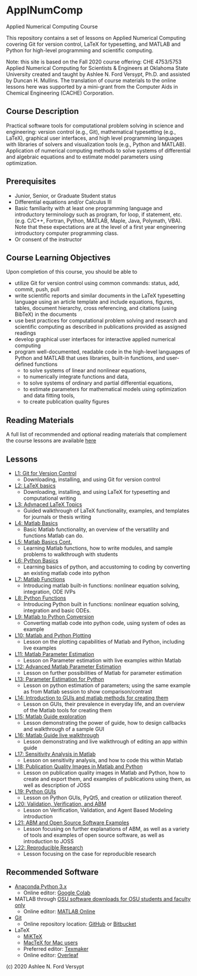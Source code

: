 # ApplNumComp
Applied Numerical Computing Course

This repository contains a set of lessons on Applied Numerical Computing covering Git for version control, LaTeX for typesetting, and MATLAB and Python for high-level programming and scientific computing. 

Note: this site is based on the Fall 2020 course offering: CHE 4753/5753 Applied Numerical Computing for Scientists & Engineers at Oklahoma State University created and taught by Ashlee N. Ford Versypt, Ph.D. and assisted by Duncan H. Mullins. The translation of course materials to the online lessons here was supported by a mini-grant from the Computer Aids in Chemical Engineering (CACHE) Corporation.

## Course Description
Practical software tools for computational problem solving in science and engineering: version control (e.g., Git), mathematical typesetting (e.g., LaTeX), graphical user interfaces, and high level programming languages with libraries of solvers and visualization tools (e.g., Python and MATLAB). Application of numerical computing methods to solve systems of differential and algebraic equations and to estimate model parameters using optimization.

## Prerequisites
* Junior, Senior, or Graduate Student status
* Differential equations and/or Calculus III
* Basic familiarity with at least one programming language and introductory terminology such as program, for loop, if statement, etc. (e.g. C/C++, Fortran, Python, MATLAB, Maple, Java, Polymath, VBA). Note that these expectations are at the level of a first year engineering introductory computer programming class.
* Or consent of the instructor

## Course Learning Objectives
Upon completion of this course, you should be able to
* utilize Git for version control using common commands: status, add, commit, push, pull
* write scientific reports and similar documents in the LaTeX typesetting language using an article template and include equations, figures, tables, document hierarchy, cross referencing, and citations (using BibTeX) in the documents
* use best practices for computational problem solving and research and scientific computing as described in publications provided as assigned readings
* develop graphical user interfaces for interactive applied numerical computing
* program well-documented, readable code in the high-level languages of Python and MATLAB that uses libraries, built-in functions, and user-defined functions
  * to solve systems of linear and nonlinear equations,
  * to numerically integrate functions and data,
  * to solve systems of ordinary and partial differential equations, 
  * to estimate parameters for mathematical models using optimization and data fitting tools, 
  * to create publication quality figures 

## Reading Materials
A full list of recommended and optional reading materials that complement the course lessons are available [here](https://github.com/ashleefv/ApplNumComp/blob/master/RecommendedReading.md)

## Lessons
* [L1: Git for Version Control](/L1:%20Git%20for%20Version%20Control.md)
  * Downloading, installing, and using Git for version control
* [L2: LaTeX basics](/L2:%20LaTeX%20Basics)
  * Downloading, installing, and using LaTeX for typesetting and computational writing
* [L3: Advnaced LaTeX Topics](/L3:%20Advanced%20LaTeX%20Topics.md)
  * Guided walkthrough of LaTeX functionality, examples, and templates for journals or thesis writing
* [L4: Matlab Basics](/L4:%20Matlab%20basics.md)
  * Basic Matlab functionality, an overview of the versatility and functions Matlab can do.
* [L5: Matlab Basics Cont.](/L5:%20Matlab%20basics%20cont.md)
  * Learning Matlab functions, how to write modules, and sample problems to walkthrough with students
* [L6: Python Basics](/L6:%20Python%20Basics.md)
  * Learning basics of python, and accustoming to coding by converting an existing matlab code into python
* [L7: Matlab Functions](/L7:%20MATLAB%20Functions.md)
  * Introducing matlab built-in functions: nonlinear equation solving, integration, ODE IVPs
* [L8: Python Functions](/L8:%20Python%20Functions.md)
  * Introducing Python built in functions: nonlinear equation solving, integration and basic ODEs.
* [L9: Matlab to Python Conversion](/L9:%20MATLAB%20to%20Python%20conversions.md)
  * Converting matlab code into python code, using system of odes as example
* [L10: Matlab and Python Plotting](/L10:%20Python%20and%20MATLAB%20Plotting.md)
  * Lesson on the plotting capabilities of Matlab and Python, including live examples
* [L11: Matlab Parameter Estimation](/L11:%20Parameter%20Estimation%20for%20MATLAB.md)
  *  Lesson on Parameter estimation with live examples within Matlab
* [L12: Advanced Matlab Parameter Estimation](/L12:%20Advanced%20Parameter%20Estimation%20in%20MATLAB.md)
  * Lesson on further possibilities of Matlab for parameter estimation
* [L13: Parameter Estimation for Python](/L13:%20Python%20Parameter%20Estimation.md)
  * Lesson on python estimation of parameters; using the same example as from Matlab session to show comparison/contrast
* [L14: Introduction to GUIs and matlab methods for creating them](/L14:%20Introduction%20to%20GUIs.md)
  * Lesson on GUIs, their prevalence in everyday life, and an overview of the Matlab tools for creating them
* [L15: Matlab Guide exploration](/L15:%20MATLAB%20and%20GUIDE.md)
  * Lesson demonstrating the power of guide, how to design callbacks and walkthrough of a sample GUI
* [L16: Matlab Guide live walkthrough](/L16:%20Further%20exploration%20of%20GUIDE%20in%20MATLAB.md)
  * Lesson demonstrating and live walkthrough of editing an app within guide
* [L17: Sensitivity Analysis in Matlab](/L17:%20Sensitivity%20Analysis.md)
  * Lesson on sensitivity analysis, and how to code this within Matlab
* [L18: Publication Quality Images in Matlab and Python](/L18:%20Publication%20Quality%20figures%20in%20MATLAB%20and%20Python.md)
  * Lesson on publication quality images in Matlab and Python, how to create and export them, and examples of publications using them, as well as description of JOSS
* [L19: Python GUIs](/L19:%20GUIs%20in%20Python.md)
  * Lesson on Python GUIs, PyQt5, and creation or utilization thereof.
* [L20: Validation, Verification, and ABM](/L20:%20Validation%20and%20Verification%20of%20ABM.md)
  * Lesson on Verification, Validation, and Agent Based Modeling introduction
* [L21: ABM and Open Source Software Examples](/L21:%20Agent%20Based%20Modeling%20and%20Open%20Source%20Software.md)
  * Lesson focusing on further explanations of ABM, as well as a variety of tools and examples of open source software, as well as introduction to JOSS 
* [L22: Reproducible Research](/L22:%20Reproducible%20Research%20Computing.md)
  * Lesson focusing on the case for reproducible research

## Recommended Software
* [Anaconda Python 3.x](https://www.anaconda.com/products/individual)
  * Online editor: [Google Colab](https://colab.research.google.com/)
* MATLAB through [OSU software downloads for OSU students and faculty only](https://ceat.okstate.edu/itservices/software-downloads/mathworks-matlab-simulink.html)
  * Online editor: [MATLAB Online](https://matlab.mathworks.com/)
* [Git](https://www.atlassian.com/git/tutorials/install-git)
  * Online repository location: [GitHub](https://github.com/) or [Bitbucket](https://bitbucket.org/)
* LaTeX
  * [MiKTeX](https://miktex.org/download)
  * [MacTeX for Mac users](http://www.tug.org/mactex/)
  * Preferred editor: [Texmaker](https://www.xm1math.net/texmaker/download.html)
  * Online editor: [Overleaf](https://www.overleaf.com)

  
(c) 2020 Ashlee N. Ford Versypt
